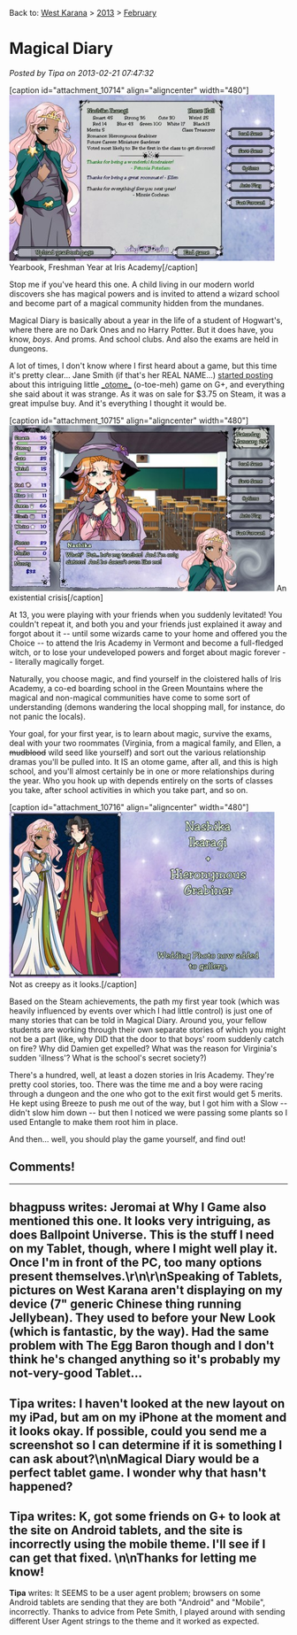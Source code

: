 Back to: [West Karana](/posts/westkarana.md) > [2013](/posts/2013/westkarana.md) > [February](./westkarana.md)
# Magical Diary

*Posted by Tipa on 2013-02-21 07:47:32*

[caption id="attachment\_10714" align="aligncenter" width="480"][![Yearbook, Freshman Year at Iris Academy](../../../uploads/2013/02/MagicalDiary-2013-02-20-22-58-02-51-480x300.jpg)](../../../uploads/2013/02/MagicalDiary-2013-02-20-22-58-02-51.jpg) Yearbook, Freshman Year at Iris Academy[/caption]

Stop me if you've heard this one. A child living in our modern world discovers she has magical powers and is invited to attend a wizard school and become part of a magical community hidden from the mundanes.

Magical Diary is basically about a year in the life of a student of Hogwart's, where there are no Dark Ones and no Harry Potter. But it does have, you know, *boys*. And proms. And school clubs. And also the exams are held in dungeons.

A lot of times, I don't know where I first heard about a game, but this time it's pretty clear... Jane Smith (if that's her REAL NAME...) [started posting](https://plus.google.com/108839098650920765119/posts) about this intriguing little [\_otome\_](http://en.wikipedia.org/wiki/Otome_game) (o-toe-meh) game on G+, and everything she said about it was strange. As it was on sale for $3.75 on Steam, it was a great impulse buy. And it's everything I thought it would be.

[caption id="attachment\_10715" align="aligncenter" width="480"][![An existential crisis](../../../uploads/2013/02/MagicalDiary-2013-02-20-21-44-40-77-480x300.jpg)](../../../uploads/2013/02/MagicalDiary-2013-02-20-21-44-40-77.jpg) An existential crisis[/caption]

At 13, you were playing with your friends when you suddenly levitated! You couldn't repeat it, and both you and your friends just explained it away and forgot about it -- until some wizards came to your home and offered you the Choice -- to attend the Iris Academy in Vermont and become a full-fledged witch, or to lose your undeveloped powers and forget about magic forever -- literally magically forget.

Naturally, you choose magic, and find yourself in the cloistered halls of Iris Academy, a co-ed boarding school in the Green Mountains where the magical and non-magical communities have come to some sort of understanding (demons wandering the local shopping mall, for instance, do not panic the locals).

Your goal, for your first year, is to learn about magic, survive the exams, deal with your two roommates (Virginia, from a magical family, and Ellen, a ~~mudblood~~ wild seed like yourself) and sort out the various relationship dramas you'll be pulled into. It IS an otome game, after all, and this is high school, and you'll almost certainly be in one or more relationships during the year. Who you hook up with depends entirely on the sorts of classes you take, after school activities in which you take part, and so on.

[caption id="attachment\_10716" align="aligncenter" width="480"][![Not as creepy as it looks.](../../../uploads/2013/02/MagicalDiary-2013-02-20-21-49-19-78-480x300.jpg)](../../../uploads/2013/02/MagicalDiary-2013-02-20-21-49-19-78.jpg) Not as creepy as it looks.[/caption]

Based on the Steam achievements, the path my first year took (which was heavily influenced by events over which I had little control) is just one of many stories that can be told in Magical Diary. Around you, your fellow students are working through their own separate stories of which you might not be a part (like, why DID that the door to that boys' room suddenly catch on fire? Why did Damien get expelled? What was the reason for Virginia's sudden 'illness'? What is the school's secret society?)

There's a hundred, well, at least a dozen stories in Iris Academy. They're pretty cool stories, too. There was the time me and a boy were racing through a dungeon and the one who got to the exit first would get 5 merits. He kept using Breeze to push me out of the way, but I got him with a Slow -- didn't slow him down -- but then I noticed we were passing some plants so I used Entangle to make them root him in place.

And then... well, you should play the game yourself, and find out!

## Comments!
---
**bhagpuss** writes: Jeromai at Why I Game also mentioned this one. It looks very intriguing, as does Ballpoint Universe. This is the stuff I need on my Tablet, though, where I might well play it. Once I'm in front of the PC, too many options present themselves.\r\n\r\nSpeaking of Tablets, pictures on West Karana aren't displaying on my device (7" generic Chinese thing running Jellybean). They used to before your New Look (which is fantastic, by the way). Had the same problem with The Egg Baron though and I don't think he's changed anything so it's probably my not-very-good Tablet...
---
**Tipa** writes: I haven't looked at the new layout on my iPad, but am on my iPhone at the moment and it looks okay. If possible, could you send me a screenshot so I can determine if it is something I can ask about?\n\nMagical Diary would be a perfect tablet game. I wonder why that hasn't happened?
---
**Tipa** writes: K, got some friends on G+ to look at the site on Android tablets, and the site is incorrectly using the mobile theme. I'll see if I can get that fixed. \n\nThanks for letting me know!
---
**Tipa** writes: It SEEMS to be a user agent problem; browsers on some Android tablets are sending that they are both "Android" and "Mobile", incorrectly. Thanks to advice from Pete Smith, I played around with sending different User Agent strings to the theme and it worked as expected.
